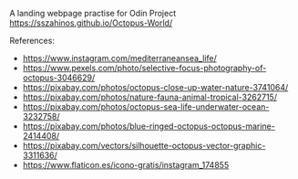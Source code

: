 A landing webpage practise for Odin Project
https://sszahinos.github.io/Octopus-World/

References:
- https://www.instagram.com/mediterraneansea_life/
- https://www.pexels.com/photo/selective-focus-photography-of-octopus-3046629/
- https://pixabay.com/photos/octopus-close-up-water-nature-3741064/
- https://pixabay.com/photos/nature-fauna-animal-tropical-3262715/
- https://pixabay.com/photos/octopus-sea-life-underwater-ocean-3232758/
- https://pixabay.com/photos/blue-ringed-octopus-octopus-marine-2414408/
- https://pixabay.com/vectors/silhouette-octopus-vector-graphic-3311636/
- https://www.flaticon.es/icono-gratis/instagram_174855
